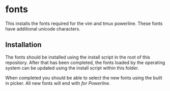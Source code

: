 fonts
=====

This installs the fonts required for the vim and tmux powerline.
These fonts have additional unicode characters.


Installation
------------

The fonts should be installed using the install script in the root of this repository.
After that has been completed, the fonts loaded by the operating system can be updated
using the install script within this folder.

When completed you should be able to select the new fonts using the built in picker.
All new fonts will end with _for Powerline_.

